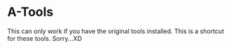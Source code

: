 # A-Tools
This can only work if you have the original tools installed.
This is a shortcut for these tools.
Sorry...XD
